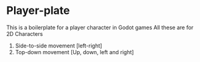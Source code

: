 # Player-plate

This is a boilerplate for a player character in Godot games
All these are for 2D Characters
1. Side-to-side movement [left-right]
2. Top-down movement [Up, down, left and right]
